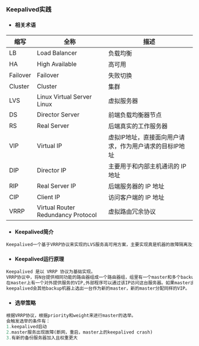 ### Keepalived实践

- #### 相关术语
| 缩写 | 全称 | 描述 |  
| --- | --- | --- |
| LB  | Load Balancer | 负载均衡 |
| HA  | High Available | 高可用 |
| Failover  | Failover | 失败切换 |
| Cluster  | Cluster | 集群 |
| LVS  | Linux Virtual Server Linux | 虚拟服务器 |
| DS  | Director Server | 前端负载均衡器节点 |
| RS  | Real Server | 后端真实的工作服务器 |
| VIP  | Virtual IP | 虚拟IP地址，直接面向用户请求，作为用户请求的目标IP地址 |
| DIP  | Director IP | 主要用于和内部主机通讯的 IP 地址 |
| RIP  | Real Server IP | 后端服务器的 IP 地址 |
| CIP  | Client IP | 访问客户端的 IP 地址 |
| VRRP | Virtual Router Redundancy Protocol | 虚拟路由冗余协议 |



- #### Keepalived简介 
```sql
Keepalived一个基于VRRP协议来实现的LVS服务高可用方案，主要实现真是机器的故障隔离及负载均衡器间的失败切换，提高系统的可用性
```

- #### Keepalived运行原理
```sql
Keepalived 是以 VRRP 协议为基础实现。  
VRRP协议中，将N台提供相同功能的路由器组成一个路由器组，组里有一个master和多个backup，  
在master上有一个对外提供服务的VIP,外部程序可以通过该IP访问这台服务器。如果master出现故障(断网，重启，keepalived crash)  
keepalived会其他backup机器上选出一台作为新的master，新的master分配同样的VIP。
```

- #### 选举策略  
```sql
根据VRRP协议，根据priority和weight来进行master的选举。  
会触发选举的条件有：
1.keepalived启动
2.master服务出现故障(断网，重启，master上的keepalived crash)
3.有新的备份服务器加入且权重更大
```